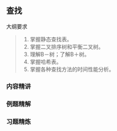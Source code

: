 ## 查找

大纲要求
> 1. 掌握静态查找表。
> 2. 掌握二叉排序树和平衡二叉树。
> 3. 理解B－树；了解B＋树。
> 4. 掌握哈希表。
> 5. 掌握各种查找方法的时间性能分析。

### 内容精讲



### 例题精解



### 习题精炼